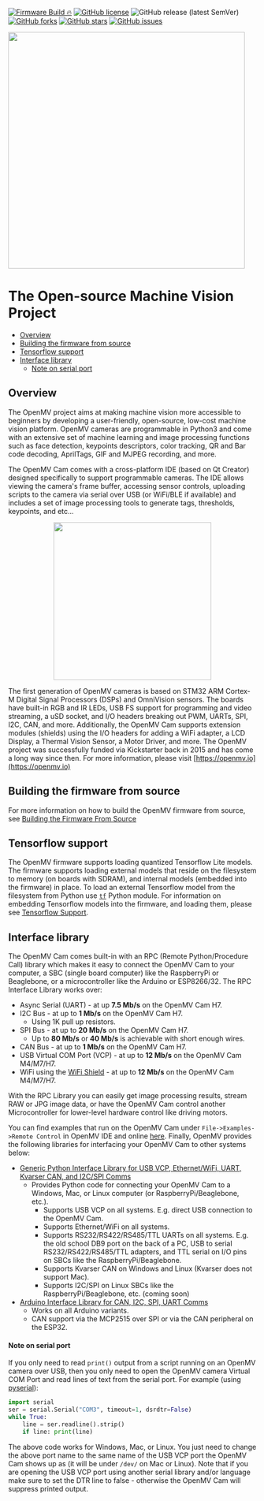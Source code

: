 [![Firmware Build 🔥](https://github.com/openmv/openmv/actions/workflows/firmware.yml/badge.svg)](https://github.com/openmv/openmv/actions/workflows/firmware.yml)
[![GitHub license](https://img.shields.io/github/license/openmv/openmv?label=license%20%E2%9A%96)](https://github.com/openmv/openmv/blob/master/LICENSE)
![GitHub release (latest SemVer)](https://img.shields.io/github/v/release/openmv/openmv?sort=semver)
[![GitHub forks](https://img.shields.io/github/forks/openmv/openmv?color=green)](https://github.com/openmv/openmv/network)
[![GitHub stars](https://img.shields.io/github/stars/openmv/openmv?color=yellow)](https://github.com/openmv/openmv/stargazers)
[![GitHub issues](https://img.shields.io/github/issues/openmv/openmv?color=orange)](https://github.com/openmv/openmv/issues)

<img  width="480" src="https://raw.githubusercontent.com/openmv/openmv-media/master/logos/openmv-logo/logo.png">

# The Open-source Machine Vision Project
  - [Overview](#overview)
  - [ Building the firmware from source](#building-the-firmware-from-source)
  - [Tensorflow support](#tensorflow-support)
  - [Interface library](#interface-library)
    + [Note on serial port](#note-on-serial-port)

## Overview

The OpenMV project aims at making machine vision more accessible to beginners by developing a user-friendly, open-source, low-cost machine vision platform. OpenMV cameras are programmable in Python3 and come with an extensive set of machine learning and image processing functions such as face detection, keypoints descriptors, color tracking, QR and Bar code decoding, AprilTags, GIF and MJPEG recording, and more.

The OpenMV Cam comes with a cross-platform IDE (based on Qt Creator) designed specifically to support programmable cameras. The IDE allows viewing the camera's frame buffer, accessing sensor controls, uploading scripts to the camera via serial over USB (or WiFi/BLE if available) and includes a set of image processing tools to generate tags, thresholds, keypoints, and etc...
<p align="center"><img width="320" src="https://raw.githubusercontent.com/openmv/openmv-media/master/boards/openmv-cam/v3/web-new-cam-v3-angle.jpg"></p>

The first generation of OpenMV cameras is based on STM32 ARM Cortex-M Digital Signal Processors (DSPs) and OmniVision sensors. The boards have built-in RGB and IR LEDs, USB FS support for programming and video streaming, a uSD socket, and I/O headers breaking out PWM, UARTs, SPI, I2C, CAN, and more. Additionally, the OpenMV Cam supports extension modules (shields) using the I/O headers for adding a WiFi adapter, a LCD Display, a Thermal Vision Sensor, a Motor Driver, and more.
The OpenMV project was successfully funded via Kickstarter back in 2015 and has come a long way since then. For more information, please visit [https://openmv.io](https://openmv.io)

## Building the firmware from source

For more information on how to build the OpenMV firmware from source, see [Building the Firmware From Source](https://github.com/openmv/openmv/blob/master/src/README.md)

## Tensorflow support
The OpenMV firmware supports loading quantized Tensorflow Lite models. The firmware supports loading external models that reside on the filesystem to memory (on boards with SDRAM), and internal models (embedded into the firmware) in place. To load an external Tensorflow model from the filesystem from Python use [`tf`](https://docs.openmv.io/library/omv.tf.html) Python module. For information on embedding Tensorflow models into the firmware, and loading them, please see [Tensorflow Support](https://github.com/openmv/openmv/edit/master/src/lib/libtf/README.md).

## Interface library

The OpenMV Cam comes built-in with an RPC (Remote Python/Procedure Call) library which makes it easy to connect the OpenMV Cam to your computer, a SBC (single board computer) like the RaspberryPi or Beaglebone, or a microcontroller like the Arduino or ESP8266/32. The RPC Interface Library works over:

* Async Serial (UART) - at up **7.5 Mb/s** on the OpenMV Cam H7.
* I2C Bus - at up to **1 Mb/s** on the OpenMV Cam H7.
  * Using 1K pull up resistors.
* SPI Bus - at up to **20 Mb/s** on the OpenMV Cam H7.
  * Up to **80 Mb/s** or **40 Mb/s** is achievable with short enough wires.
* CAN Bus - at up to **1 Mb/s** on the OpenMV Cam H7.
* USB Virtual COM Port (VCP) - at up to **12 Mb/s** on the OpenMV Cam M4/M7/H7.
* WiFi using the [WiFi Shield](https://openmv.io/collections/shields/products/wifi-shield-1) - at up to **12 Mb/s** on the OpenMV Cam M4/M7/H7.

With the RPC Library you can easily get image processing results, stream RAW or JPG image data, or have the OpenMV Cam control another Microcontroller for lower-level hardware control like driving motors.

You can find examples that run on the OpenMV Cam under `File->Examples->Remote Control` in OpenMV IDE and online [here](scripts/examples/34-Remote-Control). Finally, OpenMV provides the following libraries for interfacing your OpenMV Cam to other systems below:

* [Generic Python Interface Library for USB VCP, Ethernet/WiFi, UART, Kvarser CAN, and I2C/SPI Comms](tools/rpc/README.md)
  * Provides Python code for connecting your OpenMV Cam to a Windows, Mac, or Linux computer (or RaspberryPi/Beaglebone, etc.).
    * Supports USB VCP on all systems. E.g. direct USB connection to the OpenMV Cam.
    * Supports Ethernet/WiFi on all systems.
    * Supports RS232/RS422/RS485/TTL UARTs on all systems. E.g. the old school DB9 port on the back of a PC, USB to serial RS232/RS422/RS485/TTL adapters, and TTL serial on I/O pins on SBCs like the RaspberryPi/Beaglebone.
    * Supports Kvarser CAN on Windows and Linux (Kvarser does not support Mac).
    * Supports I2C/SPI on Linux SBCs like the RaspberryPi/Beaglebone, etc. (coming soon)
* [Arduino Interface Library for CAN, I2C, SPI, UART Comms](https://github.com/openmv/openmv-arduino-rpc)
  * Works on all Arduino variants.
  * CAN support via the MCP2515 over SPI or via the CAN peripheral on the ESP32.

#### Note on serial port

If you only need to read `print()` output from a script running on an OpenMV camera over USB, then you only need to open the OpenMV camera Virtual COM Port and read lines of text from the serial port. For example (using [pyserial](https://pythonhosted.org/pyserial/index.html)):

```Python
import serial
ser = serial.Serial("COM3", timeout=1, dsrdtr=False)
while True:
    line = ser.readline().strip()
    if line: print(line)
```
The above code works for Windows, Mac, or Linux. You just need to change the above port name to the same name of the USB VCP port the OpenMV Cam shows up as (it will be under `/dev/` on Mac or Linux). Note that if you are opening the USB VCP port using another serial library and/or language make sure to set the DTR line to false - otherwise the OpenMV Cam will suppress printed output.
